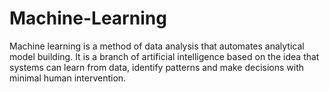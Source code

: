 # Machine-Learning
Machine learning is a method of data analysis that automates analytical model building. It is a branch of artificial intelligence based on the idea that systems can learn from data, identify patterns and make decisions with minimal human intervention.
